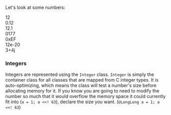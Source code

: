 Let's look at some numbers:

12  
0.12  
12.1  
0177  
0xEF  
12e-20  
3+4j  

### Integers
Integers are represented using the `Integer` class.
`Integer` is simply the container class for all classes that are mapped from C integer types. It is auto-optimizing, which means the class will test a number's size before allocating memory for it. If you know you are going to need to modify the number so much that it would overflow the memory space it could currently fit into (`a = 1; a <<! 63`), declare the size you want. (`ULongLong a = 1; a <<! 63`)
